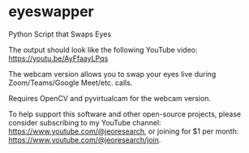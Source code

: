 # eyeswapper
Python Script that Swaps Eyes

The output should look like the following YouTube video: https://youtu.be/AyFfaayLPqs

The webcam version allows you to swap your eyes live during Zoom/Teams/Google Meet/etc. calls.

Requires OpenCV and pyvirtualcam for the webcam version.

To help support this software and other open-source projects, please consider subscribing to my YouTube channel: https://www.youtube.com/@jeoresearch, or joining for $1 per month: https://www.youtube.com/@jeoresearch/join. 
